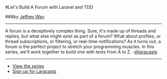#Let's Build A Forum with Laravel and TDD

###by [Jeffrey Way](https://twitter.com/jeffrey_way)
___

A forum is a deceptively complex thing. Sure, it's made up of threads and replies, but what else might exist as part of a forum? What about profiles, or thread subscriptions, or filtering, or real-time notifications? As it turns out, a forum is the perfect project to stretch your programming muscles. In this series, we'll work together to build one with tests from A to Z. -[@laracasts](https://twitter.com/laracasts)
___

* [View the series](https://laracasts.com/series/lets-build-a-forum-with-laravel)
* [Sign up for Laracasts](https://laracasts.com/join)